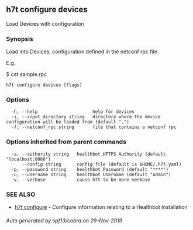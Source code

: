 ## h7t configure devices

Load Devices with configuration

### Synopsis

Load into Devices, configuration defined in the netconf rpc file.

E.g. 

$ cat sample.rpc 
<edit-config>
  <target>
    <running/>
  </target>
  <config>
    <system>
      <services>
        <extension-service>
          <request-response>
            <grpc>
              <clear-text/>
              <skip-authentication/>
            </grpc>
          </request-response>
        </extension-service>
      </services>
    </system>
  </config>
</edit-config>


```
h7t configure devices [flags]
```

### Options

```
  -h, --help                     help for devices
  -i, --input_directory string   directory where the device configuration will be loaded from (default ".")
  -f, --netconf_rpc string       file that contains a netconf rpc
```

### Options inherited from parent commands

```
  -a, --authority string   healthbot HTTPS Authority (default "localhost:8080")
      --config string      config file (default is $HOME/.h7t.yaml)
  -p, --password string    healthbot Password (default "****")
  -u, --username string    healthbot Username (default "admin")
  -v, --verbose            cause h7t to be more verbose
```

### SEE ALSO

* [h7t configure](h7t_configure.md)	 - Configure information relating to a Healthbot Installation

###### Auto generated by spf13/cobra on 29-Nov-2019
